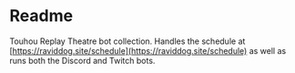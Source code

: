 # Readme

Touhou Replay Theatre bot collection. Handles the schedule at [https://raviddog.site/schedule](https://raviddog.site/schedule) as well as runs both the Discord and Twitch bots.

